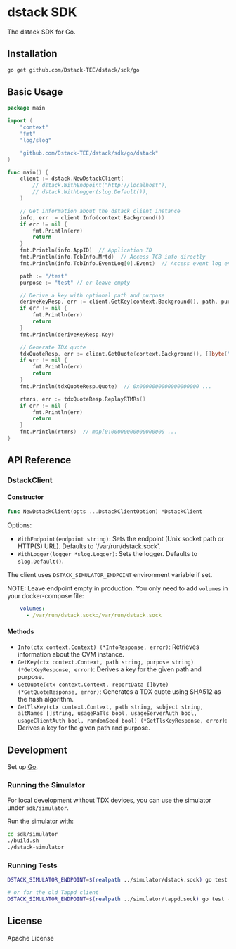 # dstack SDK

The dstack SDK for Go.

## Installation

```bash
go get github.com/Dstack-TEE/dstack/sdk/go
```

## Basic Usage

```go
package main

import (
	"context"
	"fmt"
	"log/slog"

	"github.com/Dstack-TEE/dstack/sdk/go/dstack"
)

func main() {
	client := dstack.NewDstackClient(
		// dstack.WithEndpoint("http://localhost"),
		// dstack.WithLogger(slog.Default()),
	)

	// Get information about the dstack client instance
	info, err := client.Info(context.Background())
	if err != nil {
		fmt.Println(err)
		return
	}
	fmt.Println(info.AppID)  // Application ID
	fmt.Println(info.TcbInfo.Mrtd)  // Access TCB info directly
	fmt.Println(info.TcbInfo.EventLog[0].Event)  // Access event log entries

	path := "/test"
	purpose := "test" // or leave empty

	// Derive a key with optional path and purpose
	deriveKeyResp, err := client.GetKey(context.Background(), path, purpose)
	if err != nil {
		fmt.Println(err)
		return
	}
	fmt.Println(deriveKeyResp.Key)

	// Generate TDX quote
	tdxQuoteResp, err := client.GetQuote(context.Background(), []byte("test"))
	if err != nil {
		fmt.Println(err)
		return
	}
	fmt.Println(tdxQuoteResp.Quote)  // 0x0000000000000000000 ...

	rtmrs, err := tdxQuoteResp.ReplayRTMRs()
	if err != nil {
		fmt.Println(err)
		return
	}
	fmt.Println(rtmrs)  // map[0:00000000000000000 ...
}
```

## API Reference

### DstackClient

#### Constructor

```go
func NewDstackClient(opts ...DstackClientOption) *DstackClient
```

Options:
- `WithEndpoint(endpoint string)`: Sets the endpoint (Unix socket path or HTTP(S) URL). Defaults to '/var/run/dstack.sock'.
- `WithLogger(logger *slog.Logger)`: Sets the logger. Defaults to `slog.Default()`.

The client uses `DSTACK_SIMULATOR_ENDPOINT` environment variable if set.

NOTE: Leave endpoint empty in production. You only need to add `volumes` in your docker-compose file:

```yaml
    volumes:
      - /var/run/dstack.sock:/var/run/dstack.sock
```

#### Methods

- `Info(ctx context.Context) (*InfoResponse, error)`: Retrieves information about the CVM instance.
- `GetKey(ctx context.Context, path string, purpose string) (*GetKeyResponse, error)`: Derives a key for the given path and purpose.
- `GetQuote(ctx context.Context, reportData []byte) (*GetQuoteResponse, error)`: Generates a TDX quote using SHA512 as the hash algorithm.
- `GetTlsKey(ctx context.Context, path string, subject string, altNames []string, usageRaTls bool, usageServerAuth bool, usageClientAuth bool, randomSeed bool) (*GetTlsKeyResponse, error)`: Derives a key for the given path and purpose.

## Development

Set up [Go](https://go.dev/doc/install).

### Running the Simulator

For local development without TDX devices, you can use the simulator under `sdk/simulator`.

Run the simulator with:

```bash
cd sdk/simulator
./build.sh
./dstack-simulator
```

### Running Tests
```bash
DSTACK_SIMULATOR_ENDPOINT=$(realpath ../simulator/dstack.sock) go test -v ./dstack

# or for the old Tappd client
DSTACK_SIMULATOR_ENDPOINT=$(realpath ../simulator/tappd.sock) go test -v ./tappd
```

## License

Apache License
